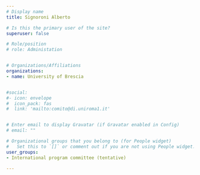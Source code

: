 ```yaml
---
# Display name
title: Signoroni Alberto

# Is this the primary user of the site?
superuser: false

# Role/position
# role: Administation


# Organizations/Affiliations
organizations:
- name: University of Brescia


#social:
#- icon: envelope
#  icon_pack: fas
#  link: 'mailto:comito@di.uniroma1.it'


# Enter email to display Gravatar (if Gravatar enabled in Config)
# email: ""

# Organizational groups that you belong to (for People widget)
#   Set this to `[]` or comment out if you are not using People widget.
user_groups:
- International program committee (tentative)

---
```

